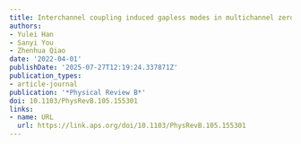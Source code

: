 ```yaml
---
title: Interchannel coupling induced gapless modes in multichannel zero-line systems
authors:
- Yulei Han
- Sanyi You
- Zhenhua Qiao
date: '2022-04-01'
publishDate: '2025-07-27T12:19:24.337871Z'
publication_types:
- article-journal
publication: '*Physical Review B*'
doi: 10.1103/PhysRevB.105.155301
links:
- name: URL
  url: https://link.aps.org/doi/10.1103/PhysRevB.105.155301
---
```


